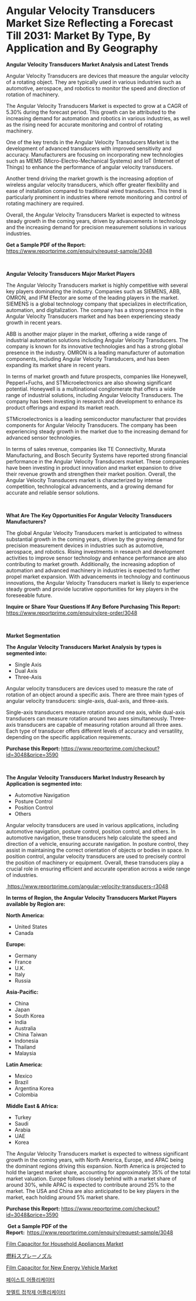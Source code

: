 <p><h1>Angular Velocity Transducers Market Size Reflecting a Forecast Till 2031: Market By Type, By Application and By Geography</h1></p><p><strong>Angular Velocity Transducers Market Analysis and Latest Trends</strong></p>
<p><p>Angular Velocity Transducers are devices that measure the angular velocity of a rotating object. They are typically used in various industries such as automotive, aerospace, and robotics to monitor the speed and direction of rotation of machinery.</p><p>The Angular Velocity Transducers Market is expected to grow at a CAGR of 5.30% during the forecast period. This growth can be attributed to the increasing demand for automation and robotics in various industries, as well as the rising need for accurate monitoring and control of rotating machinery.</p><p>One of the key trends in the Angular Velocity Transducers Market is the development of advanced transducers with improved sensitivity and accuracy. Manufacturers are focusing on incorporating new technologies such as MEMS (Micro-Electro-Mechanical Systems) and IoT (Internet of Things) to enhance the performance of angular velocity transducers.</p><p>Another trend driving the market growth is the increasing adoption of wireless angular velocity transducers, which offer greater flexibility and ease of installation compared to traditional wired transducers. This trend is particularly prominent in industries where remote monitoring and control of rotating machinery are required.</p><p>Overall, the Angular Velocity Transducers Market is expected to witness steady growth in the coming years, driven by advancements in technology and the increasing demand for precision measurement solutions in various industries.</p></p>
<p><strong>Get a Sample PDF of the Report:&nbsp;</strong> <a href="https://www.reportprime.com/enquiry/request-sample/3048">https://www.reportprime.com/enquiry/request-sample/3048</a></p>
<p>&nbsp;</p>
<p><strong>Angular Velocity Transducers Major Market Players</strong></p>
<p><p>The Angular Velocity Transducers market is highly competitive with several key players dominating the industry. Companies such as SIEMENS, ABB, OMRON, and IFM Efector are some of the leading players in the market. SIEMENS is a global technology company that specializes in electrification, automation, and digitalization. The company has a strong presence in the Angular Velocity Transducers market and has been experiencing steady growth in recent years.</p><p>ABB is another major player in the market, offering a wide range of industrial automation solutions including Angular Velocity Transducers. The company is known for its innovative technologies and has a strong global presence in the industry. OMRON is a leading manufacturer of automation components, including Angular Velocity Transducers, and has been expanding its market share in recent years.</p><p>In terms of market growth and future prospects, companies like Honeywell, Pepperl+Fuchs, and STMicroelectronics are also showing significant potential. Honeywell is a multinational conglomerate that offers a wide range of industrial solutions, including Angular Velocity Transducers. The company has been investing in research and development to enhance its product offerings and expand its market reach.</p><p>STMicroelectronics is a leading semiconductor manufacturer that provides components for Angular Velocity Transducers. The company has been experiencing steady growth in the market due to the increasing demand for advanced sensor technologies.</p><p>In terms of sales revenue, companies like TE Connectivity, Murata Manufacturing, and Bosch Security Systems have reported strong financial performance in the Angular Velocity Transducers market. These companies have been investing in product innovation and market expansion to drive their revenue growth and strengthen their market position. Overall, the Angular Velocity Transducers market is characterized by intense competition, technological advancements, and a growing demand for accurate and reliable sensor solutions.</p></p>
<p>&nbsp;</p>
<p><strong>What Are The Key Opportunities For Angular Velocity Transducers Manufacturers?</strong></p>
<p><p>The global Angular Velocity Transducers market is anticipated to witness substantial growth in the coming years, driven by the growing demand for precision measurement devices in industries such as automotive, aerospace, and robotics. Rising investments in research and development activities to improve sensor technology and enhance performance are also contributing to market growth. Additionally, the increasing adoption of automation and advanced machinery in industries is expected to further propel market expansion. With advancements in technology and continuous innovations, the Angular Velocity Transducers market is likely to experience steady growth and provide lucrative opportunities for key players in the foreseeable future.</p></p>
<p><strong>Inquire or Share Your Questions If Any Before Purchasing This Report:</strong> <a href="https://www.reportprime.com/enquiry/pre-order/3048">https://www.reportprime.com/enquiry/pre-order/3048</a></p>
<p>&nbsp;</p>
<p><strong>Market Segmentation</strong></p>
<p><strong>The Angular Velocity Transducers Market Analysis by types is segmented into:</strong></p>
<p><ul><li>Single Axis</li><li>Dual Axis</li><li>Three-Axis</li></ul></p>
<p><p>Angular velocity transducers are devices used to measure the rate of rotation of an object around a specific axis. There are three main types of angular velocity transducers: single-axis, dual-axis, and three-axis. </p><p>Single-axis transducers measure rotation around one axis, while dual-axis transducers can measure rotation around two axes simultaneously. Three-axis transducers are capable of measuring rotation around all three axes. Each type of transducer offers different levels of accuracy and versatility, depending on the specific application requirements.</p></p>
<p><strong>Purchase this Report:&nbsp;</strong><a href="https://www.reportprime.com/checkout?id=3048&price=3590">https://www.reportprime.com/checkout?id=3048&price=3590</a></p>
<p>&nbsp;</p>
<p><strong>The Angular Velocity Transducers Market Industry Research by Application is segmented into:</strong></p>
<p><ul><li>Automotive Navigation</li><li>Posture Control</li><li>Position Control</li><li>Others</li></ul></p>
<p><p>Angular velocity transducers are used in various applications, including automotive navigation, posture control, position control, and others. In automotive navigation, these transducers help calculate the speed and direction of a vehicle, ensuring accurate navigation. In posture control, they assist in maintaining the correct orientation of objects or bodies in space. In position control, angular velocity transducers are used to precisely control the position of machinery or equipment. Overall, these transducers play a crucial role in ensuring efficient and accurate operation across a wide range of industries.</p></p>
<p><a href="https://www.reportprime.com/angular-velocity-transducers-r3048">&nbsp;https://www.reportprime.com/angular-velocity-transducers-r3048</a></p>
<p><strong>In terms of Region, the Angular Velocity Transducers Market Players available by Region are:</strong></p>
<p>
    <p> <strong> North America: </strong>
        <ul>
            <li>United States</li>
            <li>Canada</li>
        </ul>
        </p> 
    <p> <strong> Europe: </strong>
        <ul>
            <li>Germany</li>
            <li>France</li>
            <li>U.K.</li>
            <li>Italy</li>
            <li>Russia</li>
        </ul>
        </p> 
    <p> <strong> Asia-Pacific: </strong>
        <ul>
            <li>China</li>
            <li>Japan</li>
            <li>South Korea</li>
            <li>India</li>
            <li>Australia</li>
            <li>China Taiwan</li>
            <li>Indonesia</li>
            <li>Thailand</li>
            <li>Malaysia</li>
        </ul>
        </p> 
    <p> <strong> Latin America: </strong>
        <ul>
            <li>Mexico</li>
            <li>Brazil</li>
            <li>Argentina Korea</li>
            <li>Colombia</li>
        </ul>
        </p> 
    <p> <strong> Middle East & Africa: </strong>
        <ul>
            <li>Turkey</li>
            <li>Saudi</li>
            <li>Arabia</li>
            <li>UAE</li>
            <li>Korea</li>
        </ul>
    </p>
    </p>
<p><p>The Angular Velocity Transducers market is expected to witness significant growth in the coming years, with North America, Europe, and APAC being the dominant regions driving this expansion. North America is projected to hold the largest market share, accounting for approximately 35% of the total market valuation. Europe follows closely behind with a market share of around 30%, while APAC is expected to contribute around 25% to the market. The USA and China are also anticipated to be key players in the market, each holding around 5% market share.</p></p>
<p><strong>Purchase this Report: </strong><a href="https://www.reportprime.com/checkout?id=3048&price=3590">https://www.reportprime.com/checkout?id=3048&price=3590</a></p>
<p>&nbsp;<strong>Get a Sample PDF of the Report:&nbsp;&nbsp;</strong><a href="https://www.reportprime.com/enquiry/request-sample/3048">https://www.reportprime.com/enquiry/request-sample/3048</a></p>
<p><strong></strong></p>
<p><p><a href="https://github.com/biheemgalvinlouises6hokrh3h/Market-Research-Report-List-2/blob/main/film-capacitor-for-household-appliances-market.md">Film Capacitor for Household Appliances Market</a></p><p><a href="https://github.com/zoetazuur/Market-Research-Report-List-1/blob/main/502291672685.md">燃料スプレーノズル</a></p><p><a href="https://github.com/guneycigdem35/Market-Research-Report-List-3/blob/main/film-capacitor-for-new-energy-vehicle-market.md">Film Capacitor for New Energy Vehicle Market</a></p><p><a href="https://github.com/Gregost89076vddcv/Market-Research-Report-List-1/blob/main/610699769534.md">페이스트 어플리케이터</a></p><p><a href="https://github.com/anton65482023/Market-Research-Report-List-1/blob/main/623774769533.md">핫멜트 접착제 어플리케이터</a></p></p>